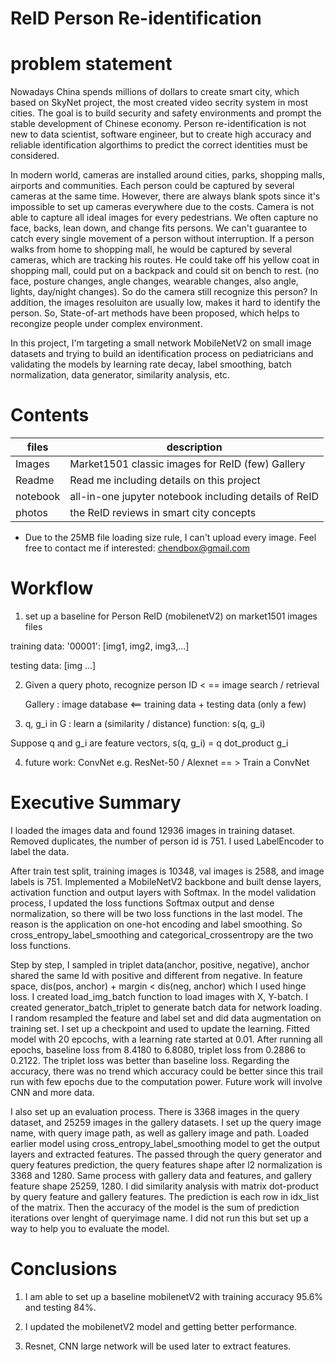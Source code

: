 # ReID Person Re-identification

# problem statement

Nowadays China spends millions of dollars to create smart city, which based on SkyNet project, the most created video secrity system in most cities. The goal is to build security and safety environments and prompt the stable development of Chinese economy. Person re-identification is not new to data scientist, software engineer, but to create high accuracy and reliable identification algorthims to predict the correct identities must be considered. 

In modern world, cameras are installed around cities, parks, shopping malls, airports and communities. Each person could be captured by several cameras at the same time. However, there are always blank spots since it's impossible to set up cameras everywhere due to the costs. Camera is not able to capture all ideal images for every pedestrians. We often capture no face, backs, lean down, and change fits persons. We can't guarantee to catch every single movement of a person without interruption. If a person walks from home to shopping mall, he would be captured by several cameras, which are tracking his routes. He could take off his yellow coat in shopping mall, could put on a backpack and could sit on bench to rest. (no face, posture changes, angle changes, wearable changes, also angle, lights, day/night changes). So do the camera still recognize this person?  In addition, the images resoluiton are usually low, makes it hard to identify the person. So, State-of-art methods have been proposed, which helps to recongize people under complex environment.

In this project, I'm targeting a small network MobileNetV2 on small image datasets and trying to build an identification process on pediatricians and validating the models by learning rate decay, label smoothing, batch normalization, data generator, similarity analysis, etc. 


# Contents

| files | description |
| ---| --- |
| Images | Market1501 classic images for ReID (few) Gallery |
| Readme| Read me including details on this project |
| notebook | all-in-one jupyter notebook including details of ReID |
| photos | the ReID reviews in smart city concepts |

* Due to the 25MB file loading size rule, I can't upload every image. Feel free to contact me if interested: chendbox@gmail.com

# Workflow

1. set up a baseline for Person ReID (mobilenetV2) on market1501 images files

  training data: '00001': [img1, img2, img3,...]

  testing data: [img ...]



2. Given a query photo, recognize person ID  < == image search / retrieval

   Gallery : image database <== training data + testing data (only a few)



3. q, g_i in G : learn a (similarity / distance) function: s(q, g_i) 

  Suppose q and g_i are feature vectors, s(q, g_i)  = q dot_product g_i 

 

4. future work:  ConvNet e.g. ResNet-50 / Alexnet  == > Train a ConvNet



# Executive Summary

I loaded the images data and found 12936 images in training dataset. Removed duplicates, the number of person id is 751. I used LabelEncoder to label the data.

After train test split, training images is 10348, val images is 2588, and image labels is 751. Implemented a MobileNetV2 backbone and built dense layers, activation function and output layers with Softmax. In the model validation process, I updated the loss functions Softmax output and dense normalization, so there will be two loss functions in the last model. The reason is the application on one-hot encoding and label smoothing. So cross_entropy_label_smoothing and categorical_crossentropy are the two loss functions. 

Step by step, I sampled in triplet data(anchor, positive, negative), anchor shared the same Id with positive and different from negative. In feature space, dis(pos, anchor) + margin < dis(neg, anchor) which I used hinge loss. I created load_img_batch function to load images with X, Y-batch. I created generator_batch_triplet to generate batch data for network loading. I random resampled the feature and label set and did data augmentation on training set. I set up a checkpoint and used to update the learning. Fitted model with 20 epcochs, with a learning rate started at 0.01. After running all epochs, baseline loss from 8.4180 to 6.8080, triplet loss from 0.2886 to 0.2122. The triplet loss was better than baseline loss. Regarding the accuracy, there was no trend which accuracy could be better since this trail run with few epochs due to the computation power. Future work will involve CNN and more data.

I also set up an evaluation process. There is 3368 images in the query dataset, and 25259 images in the gallery datasets. I set up the query image name, with query image path, as well as gallery image and path. Loaded earlier model using cross_entropy_label_smoothing model to get the output layers and extracted features. The passed through the query generator and query features prediction, the query features shape after l2 normalization is 3368 and 1280. Same process with gallery data and features, and gallery feature shape 25259, 1280. I did similarity analysis with matrix dot-product by query feature and gallery features. The prediction is each row in idx_list of the matrix. Then the accuracy of the model is the sum of prediction iterations over lenght of queryimage name. I did not run this but set up a way to help you to evaluate the model. 



# Conclusions

1. I am able to set up a baseline mobilenetV2 with training accuracy 95.6% and testing 84%. 

2. I updated the mobilenetV2 model and getting better performance.

3. Resnet, CNN large network will be used later to extract features.
